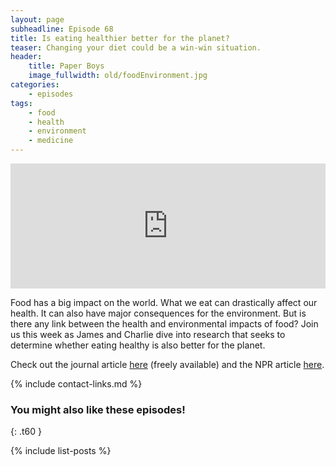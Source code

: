 ```yaml
---
layout: page
subheadline: Episode 68
title: Is eating healthier better for the planet?
teaser: Changing your diet could be a win-win situation.
header:
    title: Paper Boys
    image_fullwidth: old/foodEnvironment.jpg	
categories:
    - episodes
tags:
    - food
    - health
    - environment
    - medicine
---
```


<iframe src="https://pinecast.com/player/f4f11e04-b2aa-4da4-b98b-dea2df2679db?theme=thick" seamless height="200" style="border:0" class="pinecast-embed" frameborder="0" width="100%"></iframe>

Food has a big impact on the world. What we eat can drastically affect our health. It can also have major consequences for the environment. But is there any link between the health and environmental impacts of food? Join us this week as James and Charlie dive into research that seeks to determine whether eating healthy is also better for the planet.
	
Check out the journal article [here](https://www.pnas.org/content/116/46/23357) (freely available) and the NPR article [here](https://www.npr.org/sections/thesalt/2019/10/28/774205027/is-a-diet-thats-healthy-for-us-also-better-for-the-planet-most-of-the-time-yes?fbclid=IwAR08opEfvCq7J40OWxOn1ibqQYmmQwacAQAjashnLuEygPb6JD0oDzZoI0w).

{% include contact-links.md %}

### You might also like these episodes!
{: .t60 }

{% include list-posts %}
